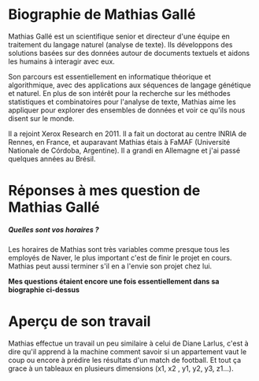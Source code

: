 # Biographie de Mathias Gallé

Mathias Gallé est un scientifique senior et directeur d'une équipe en traitement du langage naturel (analyse de texte). Ils développons des solutions basées sur des données autour de documents textuels et aidons les humains à interagir avec eux.

Son parcours est essentiellement en informatique théorique et algorithmique, avec des applications aux séquences de langage génétique et naturel. En plus de son intérêt pour la recherche sur les méthodes statistiques et combinatoires pour l'analyse de texte, Mathias aime les appliquer pour explorer des ensembles de données et voir ce qu'ils nous disent sur le monde.

Il a rejoint Xerox Research en 2011. Il a fait un doctorat au centre INRIA de Rennes, en France, et auparavant Mathias étais à FaMAF (Université Nationale de Córdoba, Argentine). Il a grandi en Allemagne et j'ai passé quelques années au Brésil.

# Réponses à mes question de Mathias Gallé

##### Quelles sont vos horaires ?

Les horaires de Mathias sont très variables comme presque tous les employés de Naver, le plus important c'est de finir le projet en cours. Mathias peut aussi terminer s'il en a l'envie son projet chez lui.

**Mes questions étaient encore une fois essentiellement dans sa biographie ci-dessus**

# Aperçu de son travail

Mathias effectue un travail un peu similaire à celui de Diane Larlus, c'est à dire qu'il apprend à la machine comment savoir si un appartement vaut le coup ou encore à prédire les résultats d'un match de football. Et tout ça grace à un tableaux en plusieurs dimensions (x1, x2 , y1, y2, y3, z1...).
